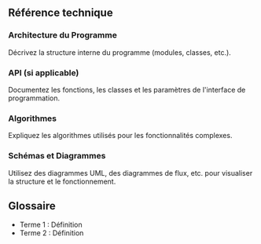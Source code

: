 
## Référence technique

### Architecture du Programme

Décrivez la structure interne du programme (modules, classes, etc.).

### API (si applicable)

Documentez les fonctions, les classes et les paramètres de l'interface de programmation.

### Algorithmes

Expliquez les algorithmes utilisés pour les fonctionnalités complexes.

### Schémas et Diagrammes

Utilisez des diagrammes UML, des diagrammes de flux, etc. pour visualiser la structure et le fonctionnement.

## Glossaire

* Terme 1 : Définition
* Terme 2 : Définition
